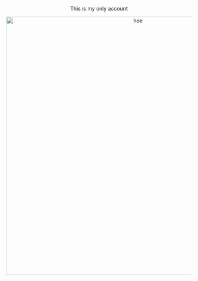 <p align="center" > This is my only account <p>
<p align="center"> <img width="700" src="https://file.garden/aIEtWGa7r1F_wHTE/Untitled333_20250723194707.webp?v=1753296560969" alt="hoe">
